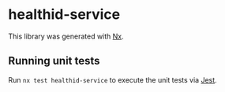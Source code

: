 # healthid-service

This library was generated with [Nx](https://nx.dev).

## Running unit tests

Run `nx test healthid-service` to execute the unit tests via [Jest](https://jestjs.io).
